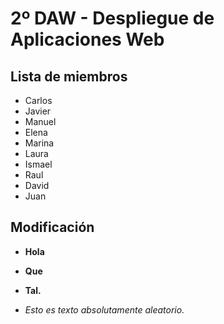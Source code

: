 # 2º DAW - Despliegue de Aplicaciones Web
## Lista de miembros
- Carlos
- Javier
- Manuel
- Elena
- Marina
- Laura
- Ismael
- Raul
- David
- Juan

## Modificación
- **Hola**
- **Que**
- **Tal.**

- *Esto es texto absolutamente aleatorio.*